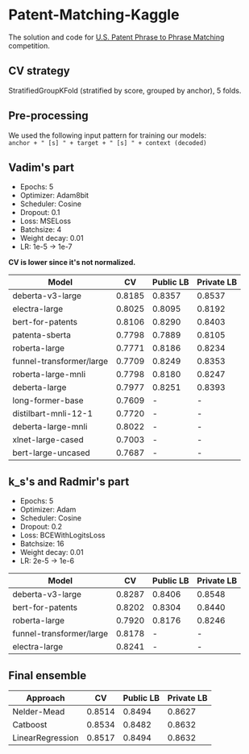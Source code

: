 # Patent-Matching-Kaggle
The solution and code for [U.S. Patent Phrase to Phrase Matching](https://www.kaggle.com/competitions/us-patent-phrase-to-phrase-matching)  competition.   

## CV strategy
StratifiedGroupKFold (stratified by score, grouped by anchor), 5 folds.

## Pre-processing
We used the following input pattern for training our models:  
`anchor + " [s] " + target + " [s] " + context (decoded)`

## Vadim's part
- Epochs: 5
- Optimizer: Adam8bit
- Scheduler: Cosine 
- Dropout: 0.1
- Loss: MSELoss
- Batchsize: 4
- Weight decay: 0.01
- LR: 1e-5 -> 1e-7

**CV is lower since it's not normalized.**

| Model | CV | Public LB | Private LB |
| --- | --- | --- | --- |
| deberta-v3-large | 0.8185 | 0.8357 | 0.8537 |.  
| electra-large | 0.8025 | 0.8095 | 0.8192 |
| bert-for-patents | 0.8106 | 0.8290 | 0.8403 |
| patenta-sberta | 0.7798 | 0.7889 | 0.8105 |
| roberta-large | 0.7771 | 0.8186 | 0.8234 |
| funnel-transformer/large | 0.7709 | 0.8249 | 0.8353 |
| roberta-large-mnli | 0.7798 | 0.8180 | 0.8247 |
| deberta-large | 0.7977 | 0.8251 | 0.8393 |
| long-former-base | 0.7609 | - | - |
| distilbart-mnli-12-1 | 0.7720 | - | - |
| deberta-large-mnli | 0.8022 | - | - |
| xlnet-large-cased | 0.7003 | - | - |
| bert-large-uncased | 0.7687 | - | - |

## k_s's and Radmir's part
- Epochs: 5
- Optimizer: Adam
- Scheduler: Cosine 
- Dropout: 0.2
- Loss: BCEWithLogitsLoss
- Batchsize: 16
- Weight decay: 0.01
- LR: 2e-5 -> 1e-6

| Model | CV | Public LB | Private LB |
| --- | --- | --- | --- |
| deberta-v3-large | 0.8287 | 0.8406 | 0.8548 |
| bert-for-patents | 0.8202 | 0.8304 | 0.8440 |
| roberta-large | 0.7920 | 0.8176 | 0.8246 |
| funnel-transformer/large | 0.8178 | - | - |
| electra-large | 0.8241 | - | - |

## Final ensemble
| Approach | CV | Public LB | Private LB |
| --- | --- | --- | --- |
| Nelder-Mead  | 0.8514 | 0.8494 | 0.8627 |
| Catboost | 0.8534 | 0.8482 | 0.8632 |
| LinearRegression | 0.8517 | 0.8494 | 0.8632 |
